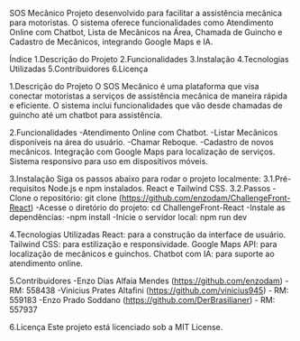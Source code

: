 SOS Mecânico
Projeto desenvolvido para facilitar a assistência mecânica para motoristas. O sistema oferece funcionalidades como Atendimento Online com Chatbot, Lista de Mecânicos na Área, Chamada de Guincho e Cadastro de Mecânicos, integrando Google Maps e IA.

Índice
1.Descrição do Projeto
2.Funcionalidades
3.Instalação
4.Tecnologias Utilizadas
5.Contribuidores
6.Licença

1.Descrição do Projeto
O SOS Mecânico é uma plataforma que visa conectar motoristas a serviços de assistência mecânica de maneira rápida e eficiente. O sistema inclui funcionalidades que vão desde chamadas de guincho até um chatbot para assistência.

2.Funcionalidades
-Atendimento Online com Chatbot.
-Listar Mecânicos disponíveis na área do usuário.
-Chamar Reboque.
-Cadastro de novos mecânicos.
Integração com Google Maps para localização de serviços.
Sistema responsivo para uso em dispositivos móveis.

3.Instalação
Siga os passos abaixo para rodar o projeto localmente:
3.1.Pré-requisitos
Node.js e npm instalados.
React e Tailwind CSS.
3.2.Passos
-Clone o repositório:
git clone (https://github.com/enzodam/ChallengeFront-React)
-Acesse o diretório do projeto:
cd ChallengeFront-React
-Instale as dependências:
-npm install
-Inicie o servidor local:
npm run dev

4.Tecnologias Utilizadas
React: para a construção da interface de usuário.
Tailwind CSS: para estilização e responsividade.
Google Maps API: para localização de mecânicos e guinchos.
Chatbot com IA: para suporte ao atendimento online.

5.Contribuidores
-Enzo Dias Alfaia Mendes (https://github.com/enzodam) - RM: 558438
-Vinicius Prates Altafini (https://github.com/vinicius945) - RM: 559183
-Enzo Prado Soddano (https://github.com/DerBrasilianer) - RM: 557937

6.Licença
Este projeto está licenciado sob a MIT License.
